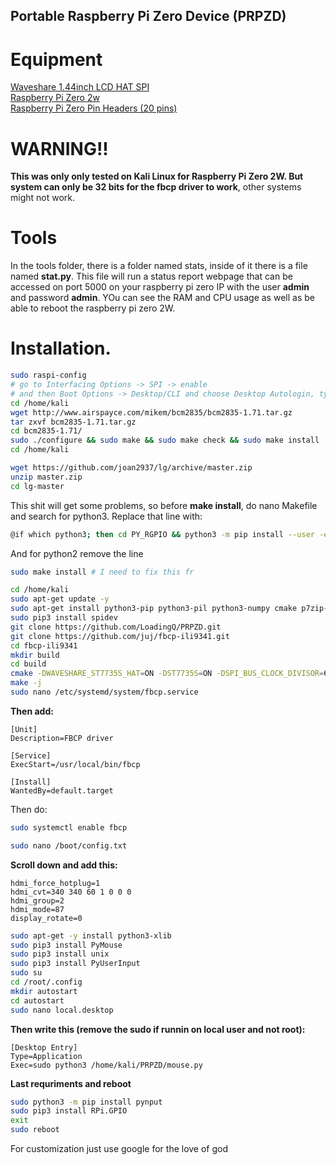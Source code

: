 ## Portable Raspberry Pi Zero Device (PRPZD)
# Equipment
[Waveshare 1.44inch LCD HAT SPI](https://amzn.eu/d/cSOeuAg)<br />
[Raspberry Pi Zero 2w](https://amzn.eu/d/5fjt3Nu) <br />
[Raspberry Pi Zero Pin Headers (20 pins)](https://amzn.eu/d/ev8hWmw)  <br />
# WARNING!!
**This was only only tested on Kali Linux for Raspberry Pi Zero 2W. But system can only be 32 bits for the fbcp driver to work**, other systems might not work.
# Tools
In the tools folder, there is a folder named stats, inside of it there is a file named **stat.py**. This file will run a status report webpage that can be accessed on port 5000 on your raspberry pi zero IP with the user **admin** and password **admin**. YOu can see the RAM and CPU usage as well as be able to reboot the raspberry pi zero 2W.
# Installation.
```bash
sudo raspi-config
# go to Interfacing Options -> SPI -> enable
# and then Boot Options -> Desktop/CLI and choose Desktop Autologin, type root and enter.
cd /home/kali 
wget http://www.airspayce.com/mikem/bcm2835/bcm2835-1.71.tar.gz
tar zxvf bcm2835-1.71.tar.gz 
cd bcm2835-1.71/
sudo ./configure && sudo make && sudo make check && sudo make install
cd /home/kali
```
```bash
wget https://github.com/joan2937/lg/archive/master.zip
unzip master.zip
cd lg-master
```
This shit will get some problems, so before **make install**, do nano Makefile and search for python3. Replace that line with: 
```bash
@if which python3; then cd PY_RGPIO && python3 -m pip install --user -e . $(PYINSTALLARGS) || echo "*** install of Python3 rgpio.py failed ***"; fi
```
And for python2 remove the line
```bash
sudo make install # I need to fix this fr
```
```bash
cd /home/kali
sudo apt-get update -y
sudo apt-get install python3-pip python3-pil python3-numpy cmake p7zip-full -y
sudo pip3 install spidev
git clone https://github.com/LoadingQ/PRPZD.git
git clone https://github.com/juj/fbcp-ili9341.git
cd fbcp-ili9341
mkdir build
cd build
cmake -DWAVESHARE_ST7735S_HAT=ON -DST7735S=ON -DSPI_BUS_CLOCK_DIVISOR=6 ..
make -j
sudo nano /etc/systemd/system/fbcp.service
```
**Then add:**
```
[Unit]
Description=FBCP driver

[Service]
ExecStart=/usr/local/bin/fbcp

[Install]
WantedBy=default.target
```
Then do:
```bash
sudo systemctl enable fbcp
```
```bash
sudo nano /boot/config.txt
```
**Scroll down and add this:**
```
hdmi_force_hotplug=1
hdmi_cvt=340 340 60 1 0 0 0
hdmi_group=2
hdmi_mode=87
display_rotate=0
```
```bash
sudo apt-get -y install python3-xlib
sudo pip3 install PyMouse
sudo pip3 install unix
sudo pip3 install PyUserInput
sudo su
cd /root/.config
mkdir autostart
cd autostart
sudo nano local.desktop
```
**Then write this (remove the sudo if runnin on local user and not root):**
```
[Desktop Entry]
Type=Application
Exec=sudo python3 /home/kali/PRPZD/mouse.py
```
**Last requriments and reboot**
```bash
sudo python3 -m pip install pynput
sudo pip3 install RPi.GPIO
exit
sudo reboot
```
For customization just use google for the love of god
